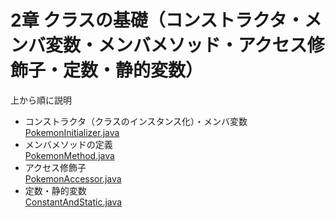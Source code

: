 # 2章 クラスの基礎（コンストラクタ・メンバ変数・メンバメソッド・アクセス修飾子・定数・静的変数）

上から順に説明

- コンストラクタ（クラスのインスタンス化）・メンバ変数  
[PokemonInitializer.java](PokemonInitializer.java)
- メンバメソッドの定義  
[PokemonMethod.java](PokemonMethod.java)
- アクセス修飾子  
[PokemonAccessor.java](PokemonAccessor.java)
- 定数・静的変数  
[ConstantAndStatic.java](ConstantAndStatic.java)
